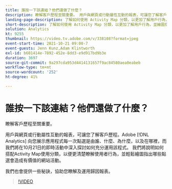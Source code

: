 ```yaml
---
title: 誰按一下該連結？他們還做了什麼？
description: 瞭解客戶歷程至關重要。 用戶與網頁或行動屬性互動的報表，可讓您了解客戶歷程。Adobe [!DNL Analytics] 向您展示應用程式每一次點選是由誰、什麼、為什麼，以及在哪裡，而我們將在10月21日的即時活動中深入探討如何充分運用該程式。 我們將說明如何搭配Activity Map使用分類，以便更清楚瞭解使用者行為，並輕鬆繪圖指出哪些點選會造成有價值的網站活動。
landing-page-description: 了解如何使用 Activity Map 分類，以更加了解用戶行為，並繪圖指出哪些點選會造成有價值的網站活動。
short-description: 了解如何使用 Activity Map 分類，以更加了解用戶行為，並繪圖指出哪些點選會造成有價值的網站活動。
solution: Analytics
kt: 9255
thumbnail: https://video.tv.adobe.com/v/338108?format=jpeg
event-start-time: 2021-10-21 09:00-7
event-guests: Jenn Kunz,Adam Klintworth
exl-id: b601414e-7892-452e-8dd3-e9d917bd9b3e
duration: 3697
source-git-commit: 9a297cda953d4414131657f9ac84580aea0eabeb
workflow-type: tm+mt
source-wordcount: '252'
ht-degree: 41%

---
```


# 誰按一下該連結？他們還做了什麼？

瞭解客戶歷程至關重要。

用戶與網頁或行動屬性互動的報表，可讓您了解客戶歷程。Adobe [!DNL Analytics] 向您展示應用程式每一次點選是由誰、什麼、為什麼，以及在哪裡，而我們將在10月21日的即時活動中深入探討如何充分運用該程式。 我們將說明如何搭配Activity Map使用分類，以便更清楚瞭解使用者行為，並輕鬆繪圖指出哪些點選會造成有價值的網站活動。

我們也會提供一些秘訣，協助您瞭解及運用歸因報表。

>[!VIDEO](https://video.tv.adobe.com/v/338108/?quality=12&learn=on)
